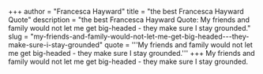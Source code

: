 +++
author = "Francesca Hayward"
title = "the best Francesca Hayward Quote"
description = "the best Francesca Hayward Quote: My friends and family would not let me get big-headed - they make sure I stay grounded."
slug = "my-friends-and-family-would-not-let-me-get-big-headed---they-make-sure-i-stay-grounded"
quote = '''My friends and family would not let me get big-headed - they make sure I stay grounded.'''
+++
My friends and family would not let me get big-headed - they make sure I stay grounded.

